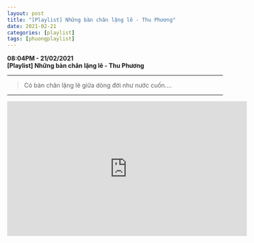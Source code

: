 ```yaml
---
layout: post
title: "[Playlist] Những bàn chân lặng lẽ - Thu Phương"
date: 2021-02-21
categories: [playlist]
tags: [phuongplaylist]
---
```


**08:04PM - 21/02/2021**  
**\[Playlist\] Những bàn chân lặng lẽ - Thu Phương**

* * *

> Có bàn chân lặng lẽ giữa dòng đời như nước cuốn....

* * *
<iframe
  width="560"
  height="315"
  src="https://www.youtube.com/embed/ICvxAX7newE"
  frameborder="0"
  allow="accelerometer; autoplay; clipboard-write; encrypted-media; gyroscope; picture-in-picture"
  allowfullscreen>
</iframe>
